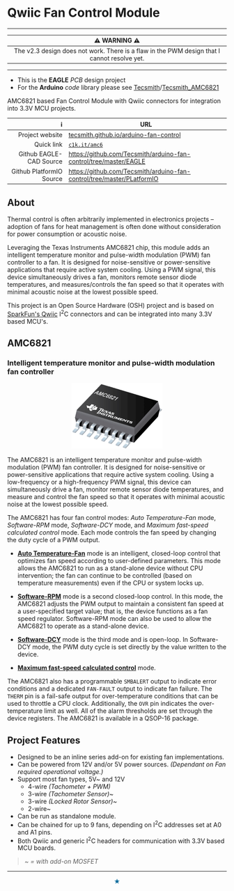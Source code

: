# Qwiic Fan Control Module

-----

| **&#9888; WARNING &#9888;** |
|:---------------------------:|
| The v2.3 design does not work.  There is a flaw in the PWM design that I cannot resolve yet. |

-----

- This is the **EAGLE** *PCB* design project
- For the **Arduino** *code* library please see [Tecsmith](https://github.com/Tecsmith)/[Tecsmith_AMC6821](https://github.com/Tecsmith/Tecsmith_AMC6821)

AMC6821 based Fan Control Module with Qwiic connectors for integration into 3.3V MCU projects.

| &#8505; | URL |
|--------:|-----|
| Project website | [tecsmith.github.io/arduino-fan-control](https://tecsmith.github.io/arduino-fan-control/) |
| Quick link | [`c1k.it/amc6`](http://c1k.it/amc6) |
| Github EAGLE-CAD Source | https://github.com/Tecsmith/arduino-fan-control/tree/master/EAGLE |
| Github PlatformIO Source | https://github.com/Tecsmith/arduino-fan-control/tree/master/PLatformIO |



## About

Thermal control is often arbitrarily implemented in electronics projects – adoption of fans for heat management is often done without consideration for power consumption or acoustic noise.

Leveraging the Texas Instruments AMC6821 chip, this module adds an intelligent temperature monitor and pulse-width modulation (PWM) fan controller to a fan. It is designed for noise-sensitive or power-sensitive applications that require active system cooling. Using a PWM signal, this device simultaneously drives a fan, monitors remote sensor diode temperatures, and measures/controls the fan speed so that it operates with minimal acoustic noise at the lowest possible speed.

This project is an Open Source Hardware (OSH) project and is based on [SparkFun's Qwiic](https://www.sparkfun.com/qwiic) I<sup>2</sup>C connectors and can be integrated into many 3.3V based MCU's.


## AMC6821
### Intelligent temperature monitor and pulse-width modulation fan controller

<p align="center"><img src="docs/img/amc6821.png"></p>

The AMC6821 is an intelligent temperature monitor and pulse-width modulation (PWM) fan controller. It is designed for noise-sensitive or power-sensitive applications that require active system cooling. Using a low-frequency or a high-frequency PWM signal, this device can simultaneously drive a fan, monitor remote sensor diode temperatures, and measure and control the fan speed so that it operates with minimal acoustic noise at the lowest possible speed.

The AMC6821 has four fan control modes: *Auto Temperature-Fan* mode, *Software-RPM* mode, *Software-DCY* mode, and *Maximum fast-speed calculated control* mode.  Each mode controls the fan speed by changing the duty cycle of a PWM output.

- <u>**Auto Temperature-Fan**</u> mode is an intelligent, closed-loop control that optimizes fan speed according to user-defined parameters. This mode allows the AMC6821 to run as a stand-alone device without CPU intervention; the fan can continue to be controlled (based on temperature measurements) even if the CPU or system locks up.

- <u>**Software-RPM**</u> mode is a second closed-loop control. In this mode, the AMC6821 adjusts the PWM output to maintain a consistent fan speed at a user-specified target value; that is, the device functions as a fan speed regulator. Software-RPM mode can also be used to allow the AMC6821 to operate as a stand-alone device.

- <u>**Software-DCY**</u> mode is the third mode and is open-loop. In Software-DCY mode, the PWM duty cycle is set directly by the value written to the device.

- <u>**Maximum fast-speed calculated control**</u> mode.

The AMC6821 also has a programmable `SMBALERT` output to indicate error conditions and a dedicated `FAN-FAULT` output to indicate fan failure. The `THERM` pin is a fail-safe output for over-temperature conditions that can be used to throttle a CPU clock. Additionally, the `OVR` pin indicates the over-temperature limit as well. All of the alarm thresholds are set through the device registers. The AMC6821 is available in a QSOP-16 package.


## Project Features

- Designed to be an inline series add-on for existing fan implementations.
- Can be powered from 12V and/or 5V power sources. _(Dependant on Fan required operational voltage.)_
- Support most fan types, 5V~ and 12V
  * 4-wire _(Tachometer + PWM)_
  * 3-wire _(Tachometer Sensor)~_
  * 3-wire _(Locked Rotor Sensor)~_
  * 2-wire~
- Can be run as standalone module.
- Can be chained for up to 9 fans, depending on I<sup>2</sup>C addresses set at A0 and A1 pins.
- Both Qwiic and generic I<sup>2</sup>C headers for communication with 3.3V based MCU boards.

> *~ = with add-on MOSFET*



----------
<p align="center" style="color:#069">&#9733;</p>